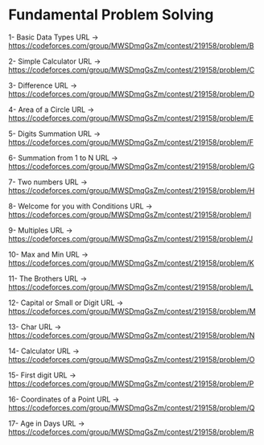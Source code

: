 # Fundamental Problem Solving

1- Basic Data Types URL -> https://codeforces.com/group/MWSDmqGsZm/contest/219158/problem/B

2- Simple Calculator URL -> https://codeforces.com/group/MWSDmqGsZm/contest/219158/problem/C

3- Difference URL -> https://codeforces.com/group/MWSDmqGsZm/contest/219158/problem/D

4- Area of a Circle URL -> https://codeforces.com/group/MWSDmqGsZm/contest/219158/problem/E

5- Digits Summation URL -> https://codeforces.com/group/MWSDmqGsZm/contest/219158/problem/F

6- Summation from 1 to N URL -> https://codeforces.com/group/MWSDmqGsZm/contest/219158/problem/G

7- Two numbers URL -> https://codeforces.com/group/MWSDmqGsZm/contest/219158/problem/H

8- Welcome for you with Conditions URL -> https://codeforces.com/group/MWSDmqGsZm/contest/219158/problem/I

9- Multiples URL -> https://codeforces.com/group/MWSDmqGsZm/contest/219158/problem/J

10- Max and Min URL -> https://codeforces.com/group/MWSDmqGsZm/contest/219158/problem/K

11- The Brothers URL -> https://codeforces.com/group/MWSDmqGsZm/contest/219158/problem/L

12- Capital or Small or Digit URL -> https://codeforces.com/group/MWSDmqGsZm/contest/219158/problem/M

13- Char URL -> https://codeforces.com/group/MWSDmqGsZm/contest/219158/problem/N

14- Calculator URL -> https://codeforces.com/group/MWSDmqGsZm/contest/219158/problem/O

15- First digit URL -> https://codeforces.com/group/MWSDmqGsZm/contest/219158/problem/P

16- Coordinates of a Point URL -> https://codeforces.com/group/MWSDmqGsZm/contest/219158/problem/Q

17- Age in Days URL -> https://codeforces.com/group/MWSDmqGsZm/contest/219158/problem/R